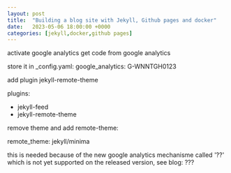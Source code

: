 ```yaml
---
layout: post
title:  "Building a blog site with Jekyll, Github pages and docker"
date:   2023-05-06 18:00:00 +0000
categories: [jekyll,docker,github pages]
---
```


activate google analytics
get code from google analytics

store it in _config.yaml:
google_analytics: G-WNNTGH0123

add plugin jekyll-remote-theme

plugins:
  - jekyll-feed
  - jekyll-remote-theme
  
 remove theme and add remote-theme:
 
 remote_theme: jekyll/minima
 
 this is needed because of the new google analytics mechanisme called '??' which is not yet supported on the released version, see blog: ???
 